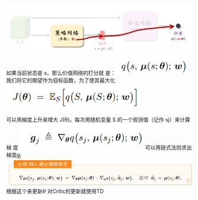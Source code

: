 ![](images/Pasted%20image%2020230915181441.png)
如果当前状态是 s，那么价值网络的打分就 是：![](images/Pasted%20image%2020230915181511.png)
我们将它的期望作为目标函数，为了使其最大化
![](images/Pasted%20image%2020230915181611.png)

可以用梯度上升来增大 J(θ)。每次用随机变量 S 的一个观测值（记作 sj）来计算梯 度
![](images/Pasted%20image%2020230915181632.png)
可以用链式法则求出梯度$g_j$
![](images/Pasted%20image%2020230915181804.png)
根据这个来更新$θ$ 
对Critic的更新就使用TD


